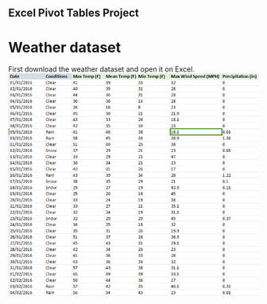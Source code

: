 ## Excel Pivot Tables Project ##

# Weather dataset #

First download the weather dataset and open it on Excel. 
![image alt](https://github.com/Naadia12/Excel-Pivot-Tables/blob/472abed8989395c99d3f21884b6775d7572ef2ee/Screenshot%202024-10-18%20104413.png)
